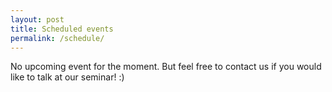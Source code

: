 ```yaml
---
layout: post
title: Scheduled events
permalink: /schedule/
---
```


No upcoming event for the moment. But feel free to contact us if you would like to talk at our seminar! :)
